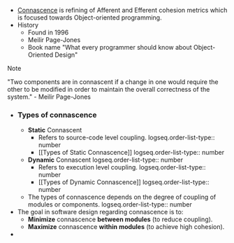 - [Connascence](https://connascence.io/) is refining of Afferent and Efferent cohesion metrics which is focused towards Object-oriented programming.
- History
	- Found in 1996
	- Meilir Page-Jones
	- Book name "What every programmer should know about Object-Oriented Design"

> [!note]
"Two components are in connascent if a change in one would require the other to be modified in order to maintain the overall correctness of the system." - Meilir Page-Jones

- ### Types of connascence
	- **Static** Connascent
		- Refers to source-code level coupling.
		  logseq.order-list-type:: number
		- [[Types of Static Connascence]]
		  logseq.order-list-type:: number
	- **Dynamic** Connascent
	  logseq.order-list-type:: number
		- Refers to execution level coupling.
		  logseq.order-list-type:: number
		- [[Types of Dynamic Connascence]]
		  logseq.order-list-type:: number
	- The types of connascence depends on the degree of coupling of modules or components.
	  logseq.order-list-type:: number
- The goal in software design regarding connascence is to:
	- **Minimize** connascence **between modules** (to reduce coupling).
	- **Maximize** connascence **within modules** (to achieve high cohesion).
-